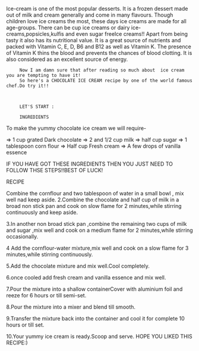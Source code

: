 Ice-cream is one of the most popular desserts. It is a frozen dessert made out of milk and cream generally and come in many flavours. Though children love ice creams the most, these days ice creams are made for all age-groups. There can be cup ice creams or dairy ice-creams,popsicles,kulfis and even sugar freeIce creams!! Apart from being tasty it also has its nutritional value. It is a great source of nutrients and packed with Vitamin C, E, D, B6 and B12 as well as Vitamin K. The presence of Vitamin K thins the blood and prevents the chances of blood clotting. It is also considered as an excellent source of energy.

         Now I am damn sure that after reading so much about  ice cream you are tempting to have it!
         So here's a CHOCOLATE ICE CREAM recipe by one of the world famous chef.Do try it!!
         

         
         LET'S START :
         
         INGREDIENTS 
To make the yummy chocolate ice cream we will require-

=> 1 cup grated Dark chocolate => 2 and 1/2 cup milk => half cup sugar => 1 tablespoon corn flour => Half cup Fresh cream => A few drops of vanilla essence

IF YOU HAVE GOT THESE INGREDIENTS THEN YOU JUST NEED TO FOLLOW THSE STEPS!!BEST OF LUCK!

RECIPE

Combine the cornflour and two tablespoon of water in a small bowl , mix well nad keep aside.
2.Combine the chocolate and half cup of milk in a broad non stick pan and cook on slow flame for 2 minutes,while stirring continuously and keep aside.

3.In another non broad stick pan ,combine the remaining two cups of milk and sugar ,mix well and cook on a medium flame for 2 minutes,while stirring occasionally.

4 Add the cornflour-water mixture,mix well and cook on a slow flame for 3 minutes,while stirring continuously.

5.Add the chocolate mixture and mix well.Cool completely.

6.once cooled add fresh cream and vanilla essence and mix well.

7.Pour the mixture into a shallow containerCover with aluminium foil and reeze for 6 hours or till semi-set.

8.Pour the mixture into a mixer and blend till smooth.

9.Transfer the mixture back into the container and cool it for complete 10 hours or till set.

10.Your yummy ice cream is ready.Scoop and serve. HOPE YOU LIKED THIS RECIPE:)
